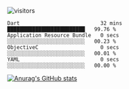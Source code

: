 ![visitors](https://visitor-badge.laobi.icu/badge?page_id=Icyoung.Icyoung)
<!--START_SECTION:waka-->

```text
Dart                          32 mins         █████████████████████████   99.76 %
Application Resource Bundle   0 secs          ░░░░░░░░░░░░░░░░░░░░░░░░░   00.23 %
ObjectiveC                    0 secs          ░░░░░░░░░░░░░░░░░░░░░░░░░   00.01 %
YAML                          0 secs          ░░░░░░░░░░░░░░░░░░░░░░░░░   00.00 %
```

<!--END_SECTION:waka-->
[![Anurag's GitHub stats](https://github-readme-stats.vercel.app/api?username=Icyoung)](https://github.com/anuraghazra/github-readme-stats)
